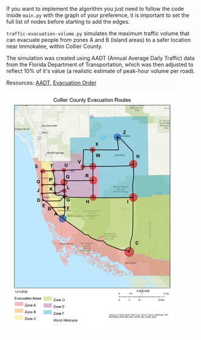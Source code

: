 If you want to implement the algorithm you just need to follow the code inside `main.py` with the graph of your preference, it is important to set the full list of nodes before starting to add the edges.

`traffic-evacuation-volume.py` simulates the maximum traffic volume that can evacuate people from zones A and B (island areas) to a safer location near Immokalee, within Collier County.

The simulation was created using AADT (Annual Average Daily Traffic) data from the Florida Department of Transportation, which was then adjusted to reflect 10% of it's value (a realistic estimate of peak-hour volume per road).

Resources: [AADT](https://tdaappsprod.dot.state.fl.us/fto/), [Evacuation Order](https://www.colliercountyfl.gov/Home/Components/News/News/48963/7686)

<img width="454" alt="example" src="./general-view.jpg">

